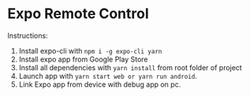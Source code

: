 # Expo Remote Control

Instructions: 
1. Install expo-cli with `npm i -g expo-cli yarn`
2. Install expo app from Google Play Store
3. Install all dependencies with `yarn install` from root folder of project
4. Launch app with `yarn start web or yarn run android`.
5. Link Expo app from device with debug app on pc.
